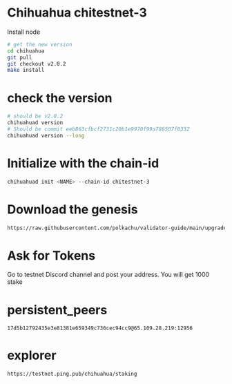 # Chihuahua chitestnet-3

Install node

```bash
# get the new version
cd chihuahua
git pull
git checkout v2.0.2
make install
```

# check the version

```bash
# should be v2.0.2
chihuahuad version
# Should be commit eeb863cfbcf2731c20b1e9970f99a786507f0332
chihuahuad version --long
```

# Initialize with the chain-id

```bash
chihuahuad init <NAME> --chain-id chitestnet-3
```

# Download the genesis

```bash
https://raw.githubusercontent.com/polkachu/validator-guide/main/upgrade_guides/testnets/chihuahua/genesis.json
```

# Ask for Tokens

Go to testnet Discord channel and post your address. You will get 1000 stake

# persistent_peers

```
17d5b12792435e3e81381e659349c736cec94cc9@65.109.28.219:12956
```

# explorer

```
https://testnet.ping.pub/chihuahua/staking
```
